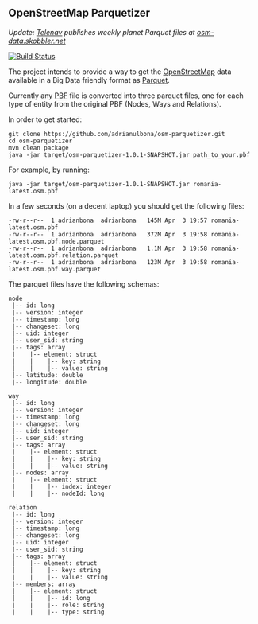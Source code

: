 ## OpenStreetMap Parquetizer

*Update: [Telenav](https://www.telenav.com) publishes weekly planet Parquet files at [osm-data.skobbler.net](http://osm-data.skobbler.net)*

[![Build Status](https://travis-ci.org/adrianulbona/hmm.svg)](https://travis-ci.org/adrianulbona/osm-parquetizer)

The project intends to provide a way to get the [OpenStreetMap](https://www.openstreetmap.org) data available in a Big Data friendly format as [Parquet](https://parquet.apache.org/).

Currently any [PBF](http://wiki.openstreetmap.org/wiki/PBF_Format) file is converted into three parquet files, one for each type of entity from the original PBF (Nodes, Ways and Relations).

In order to get started: 

```shell
git clone https://github.com/adrianulbona/osm-parquetizer.git
cd osm-parquetizer
mvn clean package
java -jar target/osm-parquetizer-1.0.1-SNAPSHOT.jar path_to_your.pbf
```

For example, by running: 

```shell
java -jar target/osm-parquetizer-1.0.1-SNAPSHOT.jar romania-latest.osm.pbf
```

In a few seconds (on a decent laptop) you should get the following files:
```shell
-rw-r--r--  1 adrianbona  adrianbona   145M Apr  3 19:57 romania-latest.osm.pbf
-rw-r--r--  1 adrianbona  adrianbona   372M Apr  3 19:58 romania-latest.osm.pbf.node.parquet
-rw-r--r--  1 adrianbona  adrianbona   1.1M Apr  3 19:58 romania-latest.osm.pbf.relation.parquet
-rw-r--r--  1 adrianbona  adrianbona   123M Apr  3 19:58 romania-latest.osm.pbf.way.parquet
```

The parquet files have the following schemas:

```probobuf
node
 |-- id: long
 |-- version: integer
 |-- timestamp: long
 |-- changeset: long
 |-- uid: integer
 |-- user_sid: string
 |-- tags: array
 |    |-- element: struct
 |    |    |-- key: string
 |    |    |-- value: string
 |-- latitude: double
 |-- longitude: double

way
 |-- id: long
 |-- version: integer
 |-- timestamp: long
 |-- changeset: long
 |-- uid: integer
 |-- user_sid: string
 |-- tags: array
 |    |-- element: struct
 |    |    |-- key: string
 |    |    |-- value: string
 |-- nodes: array
 |    |-- element: struct
 |    |    |-- index: integer
 |    |    |-- nodeId: long

relation
 |-- id: long
 |-- version: integer
 |-- timestamp: long
 |-- changeset: long
 |-- uid: integer
 |-- user_sid: string
 |-- tags: array
 |    |-- element: struct
 |    |    |-- key: string
 |    |    |-- value: string
 |-- members: array
 |    |-- element: struct
 |    |    |-- id: long
 |    |    |-- role: string
 |    |    |-- type: string
```
